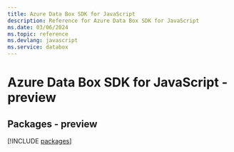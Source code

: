 ```yaml
---
title: Azure Data Box SDK for JavaScript
description: Reference for Azure Data Box SDK for JavaScript
ms.date: 03/06/2024
ms.topic: reference
ms.devlang: javascript
ms.service: databox
---
```

# Azure Data Box SDK for JavaScript - preview
## Packages - preview
[!INCLUDE [packages](data-box-index.md)]